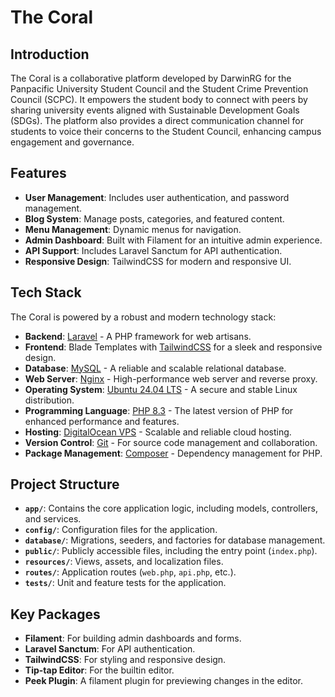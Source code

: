 # The Coral
## Introduction

The Coral is a collaborative platform developed by DarwinRG for the Panpacific University Student Council and the Student Crime Prevention Council (SCPC). It empowers the student body to connect with peers by sharing university events aligned with Sustainable Development Goals (SDGs). The platform also provides a direct communication channel for students to voice their concerns to the Student Council, enhancing campus engagement and governance.

 
## Features

- **User Management**: Includes user authentication, and password management.
- **Blog System**: Manage posts, categories, and featured content.
- **Menu Management**: Dynamic menus for navigation.
- **Admin Dashboard**: Built with Filament for an intuitive admin experience.
- **API Support**: Includes Laravel Sanctum for API authentication.
- **Responsive Design**: TailwindCSS for modern and responsive UI.

## Tech Stack

The Coral is powered by a robust and modern technology stack:

- **Backend**: [Laravel](https://laravel.com/) - A PHP framework for web artisans.
- **Frontend**: Blade Templates with [TailwindCSS](https://tailwindcss.com/) for a sleek and responsive design.
- **Database**: [MySQL](https://www.mysql.com/) - A reliable and scalable relational database.
- **Web Server**: [Nginx](https://nginx.org/) - High-performance web server and reverse proxy.
- **Operating System**: [Ubuntu 24.04 LTS](https://ubuntu.com/) - A secure and stable Linux distribution.
- **Programming Language**: [PHP 8.3](https://www.php.net/releases/8.3/en.php) - The latest version of PHP for enhanced performance and features.
- **Hosting**: [DigitalOcean VPS](https://www.digitalocean.com/) - Scalable and reliable cloud hosting.
- **Version Control**: [Git](https://git-scm.com/) - For source code management and collaboration.
- **Package Management**: [Composer](https://getcomposer.org/) - Dependency management for PHP.


## Project Structure

- **`app/`**: Contains the core application logic, including models, controllers, and services.
- **`config/`**: Configuration files for the application.
- **`database/`**: Migrations, seeders, and factories for database management.
- **`public/`**: Publicly accessible files, including the entry point (`index.php`).
- **`resources/`**: Views, assets, and localization files.
- **`routes/`**: Application routes (`web.php`, `api.php`, etc.).
- **`tests/`**: Unit and feature tests for the application.

## Key Packages

- **Filament**: For building admin dashboards and forms.
- **Laravel Sanctum**: For API authentication.
- **TailwindCSS**: For styling and responsive design.
- **Tip-tap Editor**: For the builtin editor.
- **Peek Plugin**: A filament plugin for previewing changes in the editor.

